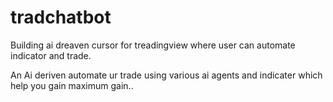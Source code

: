 # tradchatbot

Building ai dreaven cursor for treadingview where user can automate indicator and trade. 

An Ai deriven automate ur trade using various ai agents and indicater which help you gain maximum gain.. 
